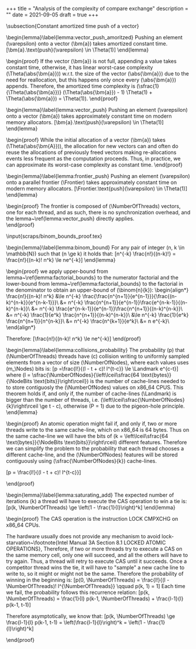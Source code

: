 +++
title = "Analysis of the complexity of compare exchange"
description = ""
date = 2021-09-05
draft = true
+++


\subsection{Constant amortized time push of a vector}

\begin{lemma}\label{lemma:vector_push_amoritzed}
Pushing an element \(\varepsilon\) onto a vector \(\bm{a}\) takes amortized constant time. 
\[\bm{a}.\text{push}(\varepsilon) \in \Theta(1)\]
\end{lemma}

\begin{proof}
If the vector \(\bm{a}\) is not full, appending a value takes constant time, otherwise, it has linear worst-case complexity \(\Theta(\abs{\bm{a}})\) w.r.t. the size of the vector \(\abs{\bm{a}}\) due to the need for reallocation, but this happens only once every \(\abs{\bm{a}}\) appends.
Therefore, the amortized time complexity is \(\sfrac{1}{\Theta(\abs{\bm{a}})} (\Theta(\abs{\bm{a}}) - 1) \Theta(1) + \Theta(\abs{\bm{a}}) = \Theta(1)\).
\end{proof}

\begin{lemma}\label{lemma:vector_push}
Pushing an element \(\varepsilon\) onto a vector \(\bm{a}\) takes approximately constant time on modern memory allocators. 
\[\bm{a}.\text{push}(\varepsilon) \in \Theta(1)\]
\end{lemma}

\begin{proof}
While the initial allocation of a vector \(\bm{a}\) takes \(\Theta(\abs{\bm{A}})\), the allocation for new vectors can and often do reuse the allocations of previously freed vectors making re-allocations events less frequent as the computation proceeds. Thus, in practice, we can approximate its worst-case complexity as constant time.
\end{proof}

\begin{lemma}\label{lemma:frontier_push}
Pushing an element \(\varepsilon\) onto a parallel frontier \(\Frontier\) takes approximately constant time on modern memory allocators. 
\[\Frontier.\text{push}(\varepsilon) \in \Theta(1)\]
\end{lemma}

\begin{proof}
The frontier is composed of \(\NumberOfThreads\) vectors, one for each thread, and as such, there is no synchronization overhead, and the lemma~\ref{lemma:vector_push} directly applies.  
\end{proof}

\input{scraps/binom_bounds_proof.tex}

\begin{lemma}\label{lemma:binom_bound}
For any pair of integer \(n, k \in \mathbb{N}\) such that \(n \ge k\) it holds that:
\[n^{-k} \frac{n!}{(n-k)!} =  \frac{n!}{(n-k)! n^k} \le ne^{-k}\]
\end{lemma}

\begin{proof}
we apply upper-bound from lemma~\ref{lemma:factorial_bounds} to the numerator factorial and the lower-bound from lemma~\ref{lemma:factorial_bounds} to the factorial in the denominator to obtain an upper-bound of \(\binom{n}{k}\):
\begin{align*}
\frac{n!}{(n-k)! n^k} &\le n^{-k} \frac{\frac{n^{n+1}}{e^{n-1}}}{\frac{(n-k)^{n-k}}{e^{n-k-1}}}\\
&=  n^{-k} \frac{n^{n+1}}{e^{n-1}}\frac{e^{n-k-1}}{(n-k)^{n-k}}\\
&=  n^{-k} \frac{e^{n-k-1}}{e^{n-1}}\frac{n^{n+1}}{(n-k)^{n-k}}\\
&=  n^{-k} \frac{1}{e^k} \frac{n^{n+1}}{(n-k)^{n-k}}\\
&\le n^{-k} \frac{1}{e^k} \frac{n^{n+1}}{n^{n-k}}\\
&=  n^{-k} \frac{n^{k+1}}{e^k}\\
&= n e^{-k}\\
\end{align*}

Therefore:
\[\frac{n!}{(n-k)! n^k} \le ne^{-k}\]
\end{proof}

\begin{lemma}\label{lemma:collisions_probability}
The probability \(p\) that \(\NumberOfThreads\) threads have \(c\) collision writing to uniformly sampled elements from a vector of size \(\NumberOfNodes\), where each values uses \(m_\Nodes\) bits is:
\[p =\frac{l!}{(l - t + c)! l^{t-c}} \le \Landmark e^{c-t}\]
where \(l = \sfrac{\NumberOfNodes}{\left\lceil\sfrac{64 \text{bytes}}{\NodeBits \text{bits}}\right\rceil}\) is the number of cache-lines needed to to store contiguosly the \(\NumberOfNodes\) values on x86\_64 CPUS. 
This theorem holds if, and only if, the number of cache-lines \(\Landmark\) is bigger than the number of threads, i.e. \(\left\lceil\sfrac{\NumberOfNodes}{k}\right\rceil \ge t - c\), otherwise \(P = 1\) due to the pigeon-hole principle.
\end{lemma}

\begin{proof}
An atomic operation might fail if, and only if, two or more threads write to the same cache-line, which on x86\_64 is 64 bytes.
Thus on the same cache-line we will have the bits of \(k = \left\lceil\sfrac{64 \text{bytes}}{\NodeBits \text{bits}}\right\rceil\) different features.
Therefore we can simplify the problem to the probability that each thread chooses a different cache-line, and the \(\NumberOfNodes\) features will be stored contiguously using \(\sfrac{\NumberOfNodes}{k}\) cache-lines.

\[p = \frac{l!}{(l - t + c)! l^{t-c}}\]

\end{proof}

\begin{lemma}\label{lemma:saturating_add}
The expected number of iterations \(k\) a thread will have to execute the CAS operation to win a tie is:
\[p(k, \NumberOfThreads) \ge \left(1 - \frac{1}{l}\right)^k\]
\end{lemma}

\begin{proof}
The CAS operation is the instruction LOCK CMPXCHG on x86\_64 CPUs.

The hardware usually does not provide any mechanism to avoid lock-starvation~\footnote{Intel Manual 3A Section 8.1 LOCKED ATOMIC OPERATIONS}, 
Therefore, if two or more threads try to execute a CAS on the same memory cell, only one will succeed, and all the others will have to try again.
Thus, a thread will retry to execute CAS until it succeeds. Once a competitor thread wins the tie, it will have to "sample" a new cache line to write to, so it might or might not be the same.
Therefore the probability of winning in the beginning is:
\[p(0, \NumberOfThreads) = \frac{l!}{(l - \NumberOfThreads)! l^{\NumberOfThreads}} \qquad p(k, 1) = 1\]
Each time we fail, the probability follows this recurrence relation:
\[p(k, \NumberOfThreads) = \frac{1}{l} p(k-1, \NumberOfThreads) + \frac{l-1}{l} p(k-1, t-1)\]

Therefore asymptotically, we know that:
\[p(k, \NumberOfThreads) \ge \frac{l-1}{l} p(k-1, t-1) = \left(\frac{l-1}{l}\right)^k = \left(1 - \frac{1}{l}\right)^k\]

\end{proof}